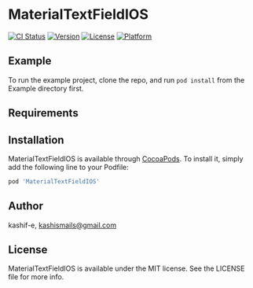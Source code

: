 # MaterialTextFieldIOS

[![CI Status](https://img.shields.io/travis/kashif-e/MaterialTextFieldIOS.svg?style=flat)](https://travis-ci.org/kashif-e/MaterialTextFieldIOS)
[![Version](https://img.shields.io/cocoapods/v/MaterialTextFieldIOS.svg?style=flat)](https://cocoapods.org/pods/MaterialTextFieldIOS)
[![License](https://img.shields.io/cocoapods/l/MaterialTextFieldIOS.svg?style=flat)](https://cocoapods.org/pods/MaterialTextFieldIOS)
[![Platform](https://img.shields.io/cocoapods/p/MaterialTextFieldIOS.svg?style=flat)](https://cocoapods.org/pods/MaterialTextFieldIOS)

## Example

To run the example project, clone the repo, and run `pod install` from the Example directory first.

## Requirements

## Installation

MaterialTextFieldIOS is available through [CocoaPods](https://cocoapods.org). To install
it, simply add the following line to your Podfile:

```ruby
pod 'MaterialTextFieldIOS'
```

## Author

kashif-e, kashismails@gmail.com

## License

MaterialTextFieldIOS is available under the MIT license. See the LICENSE file for more info.
